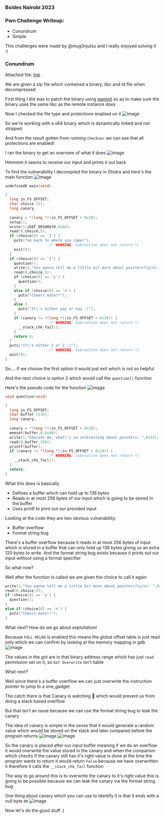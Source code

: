 <h3> Bsides Nairobi 2023 </h3>

### Pwn Challenge Writeup:
- Conundrum
- Simple

This challenges were made by @mug3njutsu and I really enjoyed solving it :)

### Conundrum

Attached file: [link](https://github.com/h4ckyou/h4ckyou.github.io/blob/main/posts/ctf/bsides_nairaobi/Conundrum/conundrum.zip)

We are given a zip file which contained a binary, libc and ld file when decompressed

First thing I did was to patch the binary using [pwninit](https://github.com/io12/pwninit) so as to make sure the binary uses the same libc as the remote instance does 

Now I checked the file type and protections enabled on it
![image](https://github.com/h4ckyou/h4ckyou.github.io/assets/127159644/6838a330-70e3-4c2f-8127-6d179b3dbe66)

So we're working with a x64 binary which is dynamically linked and not stripped

And from the result gotten from running `checksec` we can see that all protections are enabled!

I ran the binary to get an overview of what it does
![image](https://github.com/h4ckyou/h4ckyou.github.io/assets/127159644/d40b9ea8-d6a6-4846-a987-b47b3870dcde)

Hmmmm it seems to receive our input and prints it out back

To find the vulnerability I decompiled the binary in Ghidra and here's the main function
![image](https://github.com/h4ckyou/h4ckyou.github.io/assets/127159644/ad0a4ac6-8ca0-45ae-b5e6-7ac9ec462ff9)

```c
undefined8 main(void)

{
  long in_FS_OFFSET;
  char choice [5];
  long canary;
  
  canary = *(long *)(in_FS_OFFSET + 0x28);
  setup();
  write(1,&DAT_00100b70,0xbb);
  read(0,choice,5);
  if (choice[0] == '1') {
    puts("Go back to where you came!");
                    /* WARNING: Subroutine does not return */
    exit(0);
  }
  if (choice[0] == '2') {
    question();
    write(1,"You wanna tell me a little bit more about pointers?(y/n): ",0x3a);
    read(0,choice,5);
    if (choice[0] == 'y') {
      question();
    }
    else if (choice[0] == 'n') {
      puts("Cheers mate!!");
    }
    else {
      puts("It\'s either yay or nay :)");
    }
    if (canary != *(long *)(in_FS_OFFSET + 0x28)) {
                    /* WARNING: Subroutine does not return */
      __stack_chk_fail();
    }
    return 0;
  }
  puts("It\'s either 1 or 2 :)");
                    /* WARNING: Subroutine does not return */
  exit(0);
}
```

So.... if we choose the first option it would just exit which is not so helpful

And the next choice is option 2 which would call the `question()` function

Here's the pseudo code for the function
![image](https://github.com/h4ckyou/h4ckyou.github.io/assets/127159644/ebb0b3b3-04ce-4231-bc83-356c1b8d42a3)

```c
void question(void)

{
  long in_FS_OFFSET;
  char buffer [136];
  long canary;
  
  canary = *(long *)(in_FS_OFFSET + 0x28);
  memset(buffer,0,0x80);
  write(1,"Educate me, what\'s so interesting about pointers: ",0x32);
  read(0,buffer,256);
  printf(buffer);
  if (canary != *(long *)(in_FS_OFFSET + 0x28)) {
                    /* WARNING: Subroutine does not return */
    __stack_chk_fail();
  }
  return;
}
```

What this does is basically:
- Defines a buffer which can hold up to 136 bytes
- Reads in at most 256 bytes of our input which is going to be stored in the buffer
- Uses printf to print out our provided input

Looking at the code they are two obvious vulnerability:
- Buffer overflow
- Format string bug

There's a buffer overflow because it reads in at most 256 bytes of input which is stored in a buffer that can only hold up 136 bytes giving us an extra 120 bytes to write. And the format string bug exists because it prints out our input without using a format specifier

So what now?

Well after the function is called we are given the choice to call it again

```c
write(1,"You wanna tell me a little bit more about pointers?(y/n): ",0x3a);
read(0,choice,5);
if (choice[0] == 'y') {
  question();
}
else if (choice[0] == 'n') {
  puts("Cheers mate!!");
}
```

What next? How do we go about exploitation!

Because `FULL RELRO` is enabled this means the global offset table is just read only which we can confirm by looking at the memory mapping in gdb
![image](https://github.com/h4ckyou/h4ckyou.github.io/assets/127159644/94968d22-70ed-45ae-9ac6-5c4d862cfb2b)

The values in the got are in that binary address range which has just `read` permission set on it, so `Got Overwrite` isn't liable 

What next?

Well since there's a buffer overflow we can just overwrite the instruction pointer to jump to a one_gadget

The catch there is that Canary is watching 👀 which would prevent us from doing a stack based overflow

But that isn't an issue because we can use the format string bug to leak the canary

The idea of canary is simple in the sense that it would generate a random value which would be stored on the stack and later compared before the program returns
![image](https://github.com/h4ckyou/h4ckyou.github.io/assets/127159644/c7f37dbd-2a1f-4732-8c73-dc87316f52c8)
![image](https://github.com/h4ckyou/h4ckyou.github.io/assets/127159644/3761d60a-366a-4499-81e9-46ef3bce1e6e)

So the canary is placed after our input buffer meaning if we do an overflow it would overwrite the value stored in the canary and when the comparism which checks if the canary still has it's right value is done at the time the program wants to return it would return `False` because we have overwritten it therefore it calls the `__stack_chk_fail` function

The way to go around this is to overwrite the canary to it's right value this is going to be possible because we can leak the canary via the format string bug

One thing about canary which you can use to identify it is that it ends with a null byte `00` 
![image](https://github.com/h4ckyou/h4ckyou.github.io/assets/127159644/e47468c2-5497-4f7f-808c-41c578718ecb)

Now let's do the good stuff :)



